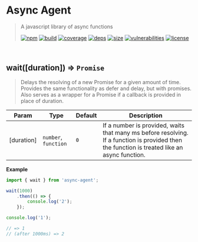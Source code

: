 # Async Agent

> A javascript library of async functions
>
> [![npm][npm]][npm-url]
[![build][build]][build-url]
[![coverage][coverage]][coverage-url]
[![deps][deps]][deps-url]
[![size][size]][size-url]
[![vulnerabilities][vulnerabilities]][vulnerabilities-url]
[![license][license]][license-url]


<br><a name="wait"></a>

## wait([duration]) ⇒ <code>Promise</code>
> Delays the resolving of a new Promise for a given amount of time. Provides the same functionality as defer and delay, but with promises. Also serves as a wrapper for a Promise if a callback is provided in place of duration.


| Param | Type | Default | Description |
| --- | --- | --- | --- |
| [duration] | <code>number</code>, <code>function</code> | <code>0</code> | If a number is provided, waits that many ms before resolving. If a function is provided then the function is treated like an async function. |

**Example**  
``` javascript
import { wait } from 'async-agent';

wait(1000)
    .then(() => {
        console.log('2');
    });

console.log('1');

// => 1
// (after 1000ms) => 2
```

[npm]: https://img.shields.io/npm/v/async-agent.svg
[npm-url]: https://npmjs.com/package/async-agent
[build]: https://travis-ci.org/DarrenPaulWright/async-agent.svg?branch&#x3D;master
[build-url]: https://travis-ci.org/DarrenPaulWright/async-agent
[coverage]: https://coveralls.io/repos/github/DarrenPaulWright/async-agent/badge.svg?branch&#x3D;master
[coverage-url]: https://coveralls.io/github/DarrenPaulWright/async-agent?branch&#x3D;master
[deps]: https://david-dm.org/DarrenPaulWright/async-agent.svg
[deps-url]: https://david-dm.org/DarrenPaulWright/async-agent
[size]: https://packagephobia.now.sh/badge?p&#x3D;async-agent
[size-url]: https://packagephobia.now.sh/result?p&#x3D;async-agent
[vulnerabilities]: https://snyk.io/test/github/DarrenPaulWright/async-agent/badge.svg?targetFile&#x3D;package.json
[vulnerabilities-url]: https://snyk.io/test/github/DarrenPaulWright/async-agent?targetFile&#x3D;package.json
[license]: https://img.shields.io/github/license/DarrenPaulWright/async-agent.svg
[license-url]: https://npmjs.com/package/async-agent/LICENSE.md

